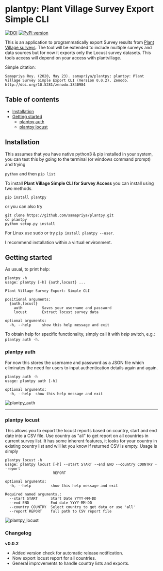 # plantpy: Plant Village Survey Export Simple CLI

[![DOI](https://zenodo.org/badge/DOI/10.5281/zenodo.3840984.svg)](https://doi.org/10.5281/zenodo.3840984)
[![PyPI version](https://badge.fury.io/py/plantpy.svg)](https://badge.fury.io/py/plantpy)

This is an application to programmatically export Survey results from [Plant Village surveys](https://plantvillage.psu.edu/). The tool will be extended to include multiple surveys and data sources but for now it exports only the Locust survey datasets. This tools access will depend on your access with plantvillage.

Simple citation:

```
Samapriya Roy. (2020, May 23). samapriya/plantpy: plantpy: Plant Village Survey Simple Export CLI (Version 0.0.2). Zenodo.
http://doi.org/10.5281/zenodo.3840984
```


## Table of contents
* [Installation](#installation)
* [Getting started](#getting-started)
    * [plantpy auth](#plantpy-auth)
    * [plantpy locust](#plantpy-locust)

## Installation
This assumes that you have native python3 & pip installed in your system, you can test this by going to the terminal (or windows command prompt) and trying

```python``` and then ```pip list```


To install **Plant Village Simple CLI for Survey Access** you can install using two methods.

```pip install plantpy```

or you can also try

```
git clone https://github.com/samapriya/plantpy.git
cd plantpy
python setup.py install
```
For Linux use sudo or try ```pip install plantpy --user```.

I recommend installation within a virtual environment.


## Getting started

As usual, to print help:

```
plantpy -h
usage: plantpy [-h] {auth,locust} ...

Plant Village Survey Export: Simple CLI

positional arguments:
  {auth,locust}
    auth         Saves your username and password
    locust       Extract locust survey data

optional arguments:
  -h, --help     show this help message and exit
```

To obtain help for specific functionality, simply call it with _help_ switch, e.g.: `plantpy auth -h`.

### plantpy auth
For now this stores the username and password as a JSON file which eliminates the need for users to input authentication details again and again.

```
plantpy auth -h
usage: plantpy auth [-h]

optional arguments:
  -h, --help  show this help message and exit
```

![plantpy_auth](https://user-images.githubusercontent.com/6677629/82530833-2b80de00-9b0c-11ea-82db-b1c73436b869.gif)
****

### plantpy locust
This allows you to export the locust reports based on country, start and end date into a CSV file. Use country as "all" to get report on all countries in current survey list. It has some inherent features, it looks for your country in existing country list and will let you know if returned CSV is empty. Usage is simply

```
plantpy locust -h
usage: plantpy locust [-h] --start START --end END --country COUNTRY --report
                      REPORT

optional arguments:
  -h, --help         show this help message and exit

Required named arguments.:
  --start START      Start Date YYYY-MM-DD
  --end END          End date YYYY-MM-DD
  --country COUNTRY  Select country to get data or use 'all'
  --report REPORT    full path to CSV report file
```

![plantpy_locust](https://user-images.githubusercontent.com/6677629/82530828-29b71a80-9b0c-11ea-914c-7dca93f127c1.gif)


### Changelog

**v0.0.2**
* Added version check for automatic release notification.
* Now export locust report for all countries.
* General improvements to handle country lists and exports.
